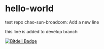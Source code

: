 # hello-world
test repo
chao-sun-broadcom: Add a new line

this line is added to develop branch

[![Bitdeli Badge](https://d2weczhvl823v0.cloudfront.net/wsd-broadcom/hello-world/trend.png)](https://bitdeli.com/free "Bitdeli Badge")
